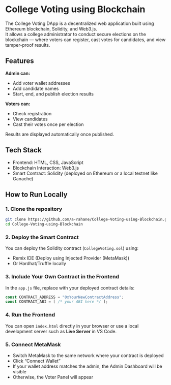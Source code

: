 # College Voting using Blockchain

The College Voting DApp is a decentralized web application built using Ethereum blockchain, Solidity, and Web3.js.  
It allows a college administrator to conduct secure elections on the blockchain — where voters can register, cast votes for candidates, and view tamper-proof results.

## Features

**Admin can:**
- Add voter wallet addresses  
- Add candidate names  
- Start, end, and publish election results  

**Voters can:**
- Check registration  
- View candidates  
- Cast their votes once per election  

Results are displayed automatically once published.

## Tech Stack

- Frontend: HTML, CSS, JavaScript  
- Blockchain Interaction: Web3.js  
- Smart Contract: Solidity (deployed on Ethereum or a local testnet like Ganache)

## How to Run Locally

### 1. Clone the repository
```bash
git clone https://github.com/a-rahane/College-Voting-using-Blockchain.git
cd College-Voting-using-Blockchain
```

### 2. Deploy the Smart Contract
You can deploy the Solidity contract (`CollegeVoting.sol`) using:

- Remix IDE (Deploy using Injected Provider (MetaMask))  
- Or Hardhat/Truffle locally  

### 3. Include Your Own Contract in the Frontend
In the `app.js` file, replace with your deployed contract details:
```javascript
const CONTRACT_ADDRESS = "0xYourNewContractAddress";
const CONTRACT_ABI = [ /* your ABI here */ ];
```

### 4. Run the Frontend
You can open `index.html` directly in your browser or use a local development server such as **Live Server** in VS Code.

### 5. Connect MetaMask
- Switch MetaMask to the same network where your contract is deployed  
- Click “Connect Wallet”  
- If your wallet address matches the admin, the Admin Dashboard will be visible  
- Otherwise, the Voter Panel will appear
